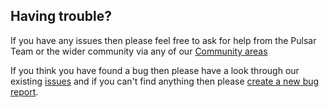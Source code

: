 ## Having trouble?

If you have any issues then please feel free to ask for help from the Pulsar Team
or the wider community via any of our [Community areas](/docs/community)

If you think you have found a bug then please have a look through our existing
[issues](https://github.com/pulsar-edit/pulsar/issues) and if you can't find
anything then please [create a new bug report](https://github.com/pulsar-edit/pulsar/issues/new?assignees=&labels=bug%2Ctriage&projects=&template=bug-report.yml).
